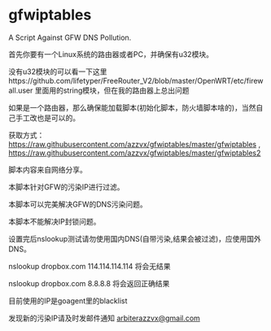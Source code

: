gfwiptables
===========

A Script Against GFW DNS Pollution.

首先你要有一个Linux系统的路由器或者PC，并确保有u32模块。

没有u32模块的可以看一下这里https://github.com/lifetyper/FreeRouter_V2/blob/master/OpenWRT/etc/firewall.user
里面用的string模块，但在我的路由器上总出问题

如果是一个路由器，那么确保能加载脚本(初始化脚本，防火墙脚本啥的)，当然自己手工改也是可以的。

获取方式：https://raw.githubusercontent.com/azzvx/gfwiptables/master/gfwiptables ,  https://raw.githubusercontent.com/azzvx/gfwiptables/master/gfwiptables2

脚本内容来自网络分享。

本脚本针对GFW的污染IP进行过滤。

本脚本可以完美解决GFW的DNS污染问题。

本脚本不能解决IP封锁问题。

设置完后nslookup测试请勿使用国内DNS(自带污染,结果会被过滤)，应使用国外DNS。

nslookup dropbox.com 114.114.114.114 将会无结果

nslookup dropbox.com 8.8.8.8 将会返回正确结果

目前使用的IP是goagent里的blacklist

发现新的污染IP请及时发邮件通知 arbiterazzvx@gmail.com
